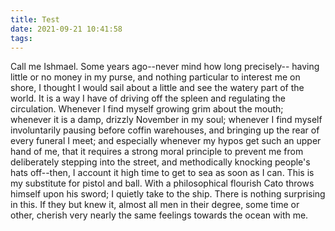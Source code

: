 ```yaml
---
title: Test
date: 2021-09-21 10:41:58
tags:
---
```


Call me Ishmael.  Some years ago--never mind how long precisely-- having little or no money in my purse, and nothing particular to interest me on shore, I thought I would sail about a little and see the watery part of the world.  It is a way I have of driving off the spleen and regulating the circulation. Whenever I find myself growing grim about the mouth; whenever it is a damp, drizzly November in my soul; whenever I find myself involuntarily pausing before coffin warehouses, and bringing up the rear of every funeral I meet; and especially whenever my hypos get such an upper hand of me, that it requires a strong moral principle to prevent me from deliberately stepping into the street, and methodically knocking people's hats off--then, I account it high time to get to sea as soon as I can.  This is my substitute for pistol and ball. With a philosophical flourish Cato throws himself upon his sword; I quietly take to the ship.  There is nothing surprising in this. If they but knew it, almost all men in their degree, some time or other, cherish very nearly the same feelings towards the ocean with me.